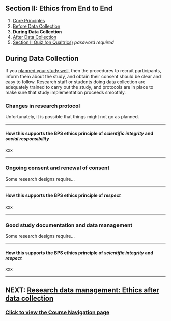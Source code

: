 ## Section II: Ethics from End to End

1. [Core Principles](endto.md)
2. [Before Data Collection](endto-before.md)
3. **During Data Collection**
4. [After Data Collection](endto-after.md)
5. [Section II Quiz (on Qualtrics)](https://oxfordeducation.eu.qualtrics.com/jfe/form/SV_bPHRKTydLSyDzRH) *password required*

## During Data Collection

If you [planned your study well](endto-before.md), then the procedures to recruit participants, inform them about the study, and obtain their consent should be clear and easy to follow. Research staff or students doing data collection are adequately trained to carry out the study, and protocols are in place to make sure that study implementation proceeds smoothly.

### Changes in research protocol

Unfortunately, it is possible that things might not go as planned. 

* * *
#### How this supports the BPS ethics principle of _scientific integrity_ and _social responsibility_
xxx
* * *

### Ongoing consent and renewal of consent

Some research designs require...

* * *
#### How this supports the BPS ethics principle of _respect_
xxx
* * *

### Good study documentation and data management 

Some research designs require...

* * *
#### How this supports the BPS ethics principle of _scientific integrity_ and _respect_
xxx
* * *

## NEXT: [Research data management: Ethics after data collection](endto-after.md)
### [Click to view the Course Navigation page](toc.md)
